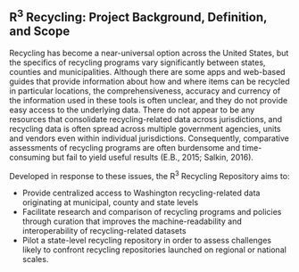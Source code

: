 ## R<sup>3</sup> Recycling: Project Background, Definition, and Scope

Recycling has become a near-universal option across the United States, but the specifics of recycling programs vary significantly between states, counties and municipalities. Although there are some apps and web-based guides that provide information about how and where items can be recycled in particular locations, the comprehensiveness, accuracy and currency of the information used in these tools is often unclear, and they do not provide easy access to the underlying data. There do not appear to be any resources that consolidate recycling-related data across jurisdictions, and recycling data is often spread across multiple government agencies, units and vendors even within individual jurisdictions. Consequently, comparative assessments of recycling programs are often burdensome and time-consuming but fail to yield useful results (E.B., 2015; Salkin, 2016).
 
Developed in response to these issues, the R<sup>3</sup> Recycling Repository aims to:
- Provide centralized access to Washington recycling-related data originating at municipal, county and state levels
- Facilitate research and comparison of recycling programs and policies through curation that improves the machine-readability and interoperability of recycling-related datasets 
- Pilot a state-level recycling repository in order to assess challenges likely to confront recycling repositories launched on regional or national scales.
